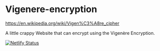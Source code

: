 # Vigenere-encryption
https://en.wikipedia.org/wiki/Vigen%C3%A8re_cipher

A little crappy Website that can encrypt using the Vigenère Encryption.

[![Netlify Status](https://api.netlify.com/api/v1/badges/d42508b9-9003-4d40-ae26-25bb8b76f4d3/deploy-status)](https://app.netlify.com/sites/verschluesselung/deploys)
